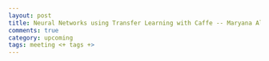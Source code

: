 ```yaml
---
layout: post
title: Neural Networks using Transfer Learning with Caffe -- Maryana Alegro
comments: true
category: upcoming
tags: meeting <+ tags +>
---
```



